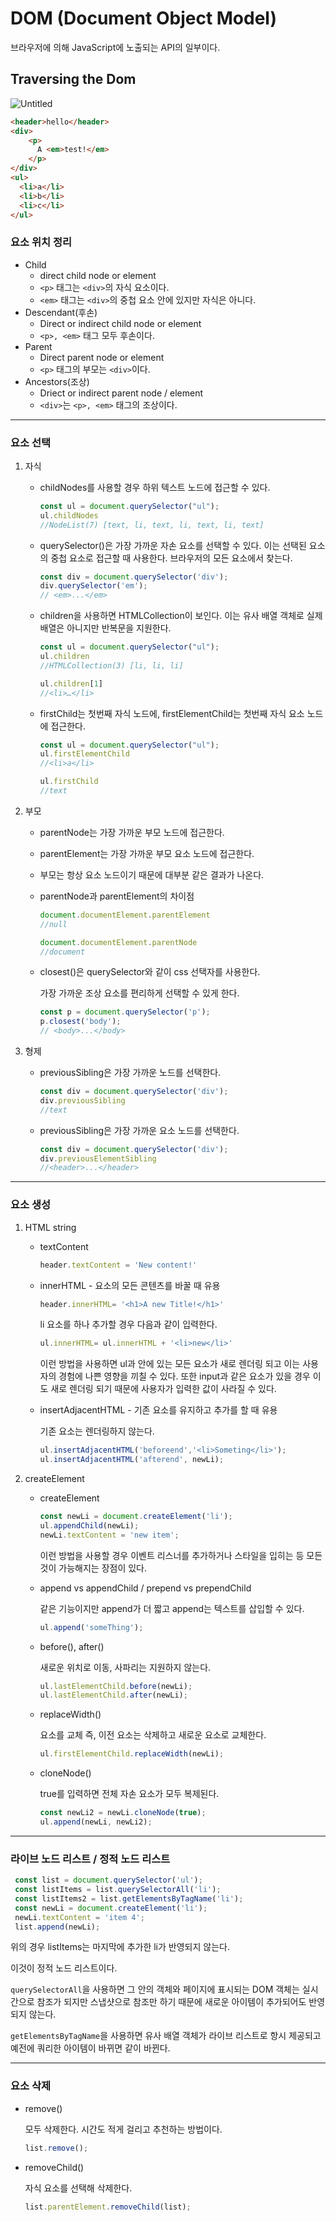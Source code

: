 # DOM (Document Object Model)
브라우저에 의해 JavaScript에 노출되는 API의 일부이다.

## Traversing the Dom
![Untitled](../assets/JavaScript/traversing_the_DOM.png)
```html
<header>hello</header>
<div>
    <p>
      A <em>test!</em>
    </p>
</div> 
<ul>
  <li>a</li>
  <li>b</li>
  <li>c</li>
</ul>
```

### 요소 위치 정리
- Child
  - direct child node or element
  - `<p>` 태그는 `<div>`의 자식 요소이다.
  - `<em>` 태그는 `<div>`의 중첩 요소 안에 있지만 자식은 아니다.
- Descendant(후손)
  - Direct or indirect child node or element
  - `<p>, <em>` 태그 모두 후손이다.
- Parent
  - Direct parent node or element
  - `<p>` 태그의 부모는 `<div>`이다.
- Ancestors(조상)
  - Driect or indirect parent node / element
  - `<div>`는 `<p>, <em>` 태그의 조상이다.
<hr>

### 요소 선택
1. 자식
   - childNodes를 사용할 경우 하위 텍스트 노드에 접근할 수 있다.

       ```jsx
       const ul = document.querySelector("ul");
       ul.childNodes
       //NodeList(7) [text, li, text, li, text, li, text]
       ```

   - querySelector()은 가장 가까운 자손 요소를 선택할 수 있다.
     이는 선택된 요소의 중첩 요소로 접근할 때 사용한다.
     브라우저의 모든 요소에서 찾는다.

       ```jsx
       const div = document.querySelector('div');
       div.querySelector('em');
       // <em>...</em>
       ```

   - children을 사용하면 HTMLCollection이 보인다.
     이는 유사 배열 객체로 실제 배열은 아니지만 반복문을 지원한다.

       ```jsx
       const ul = document.querySelector("ul");
       ul.children
       //HTMLCollection(3) [li, li, li]
      
       ul.children[1]
       //<li>…</li>
       ```

   - firstChild는 첫번째 자식 노드에, firstElementChild는 첫번째 자식 요소 노드에 접근한다.

       ```jsx
       const ul = document.querySelector("ul");
       ul.firstElementChild
       //<li>a</li>
      
       ul.firstChild
       //text
       ```

2. 부모
   - parentNode는 가장 가까운 부모 노드에 접근한다.
   - parentElement는 가장 가까운 부모 요소 노드에 접근한다.
   - 부모는 항상 요소 노드이기 때문에 대부분 같은 결과가 나온다.
   - parentNode과 parentElement의 차이점

       ```jsx
       document.documentElement.parentElement
       //null
      
       document.documentElement.parentNode
       //document
       ```

   - closest()은 querySelector와 같이 css 선택자를 사용한다.

     가장 가까운 조상 요소를 편리하게 선택할 수 있게 한다.

       ```jsx
       const p = document.querySelector('p');
       p.closest('body');
       // <body>...</body>
       ```

3. 형제
   - previousSibling은 가장 가까운 노드를 선택한다.

       ```jsx
       const div = document.querySelector('div');
       div.previousSibling
       //text
       ```

   - previousSibling은 가장 가까운 요소 노드를 선택한다.

       ```jsx
       const div = document.querySelector('div');
       div.previousElementSibling
       //<header>...</header>
       ```
<hr>

### 요소 생성
1. HTML string
   - textContent

       ```jsx
       header.textContent = 'New content!'
       ```

   - innerHTML - 요소의 모든 콘텐츠를 바꿀 때 유용

       ```jsx
       header.innerHTML= '<h1>A new Title!</h1>'
       ```

     li 요소를 하나 추가할 경우 다음과 같이 입력한다.

       ```jsx
       ul.innerHTML= ul.innerHTML + '<li>new</li>'
       ```

     이런 방법을 사용하면 ul과 안에 있는 모든 요소가 새로 렌더링 되고 이는 사용자의 경험에 나쁜 영향을 끼칠 수 있다. 또한 input과 같은 요소가 있을 경우 이도 새로 렌더링 되기 때문에 사용자가 입력한 값이 사라질 수 있다.

   - insertAdjacentHTML - 기존 요소를 유지하고 추가를 할 때 유용

     기존 요소는 렌더링하지 않는다.

       ```jsx
       ul.insertAdjacentHTML('beforeend','<li>Someting</li>'); 
       ul.insertAdjacentHTML('afterend', newLi); 
       ```

2. createElement
   - createElement

       ```jsx
       const newLi = document.createElement('li');
       ul.appendChild(newLi);
       newLi.textContent = 'new item';
       ```

     이런 방법을 사용할 경우 이벤트 리스너를 추가하거나 스타일을 입히는 등 모든 것이 가능해지는 장점이 있다.

   - append vs appendChild / prepend vs prependChild

     같은 기능이지만 append가 더 짧고 append는 텍스트를 삽입할 수 있다.

       ```jsx
       ul.append('someThing');
       ```

   - before(), after()

     새로운 위치로 이동, 사파리는 지원하지 않는다.

       ```jsx
       ul.lastElementChild.before(newLi);
       ul.lastElementChild.after(newLi);
       ```

   - replaceWidth()

     요소를 교체 즉, 이전 요소는 삭제하고 새로운 요소로 교체한다.

       ```jsx
       ul.firstElementChild.replaceWidth(newLi);
       ```

   - cloneNode()

     true를 입력하면 전체 자손 요소가 모두 복제된다.

       ```jsx
       const newLi2 = newLi.cloneNode(true);
       ul.append(newLi, newLi2);
       ```
<hr>

### 라이브 노드 리스트 / 정적 노드 리스트

   ```jsx
    const list = document.querySelector('ul');
    const listItems = list.querySelectorAll('li');
    const listItems2 = list.getElementsByTagName('li');
    const newLi = document.createElement('li');
    newLi.textContent = 'item 4';
    list.append(newLi);
   ```

위의 경우 listItems는 마지막에 추가한 li가 반영되지 않는다.

이것이 정적 노드 리스트이다.

`querySelectorAll`을 사용하면 그 안의 객체와 페이지에 표시되는 DOM 객체는 실시간으로 참조가 되지만 스냅샷으로 참조만 하기 때문에 새로운 아이템이 추가되어도 반영되지 않는다.

`getElementsByTagName`을 사용하면 유사 배열 객체가 라이브 리스트로 항시 제공되고 예전에 쿼리한 아이템이 바뀌면 같이 바뀐다.

<hr>

### 요소 삭제
- remove()

  모두 삭제한다. 시간도 적게 걸리고 추천하는 방법이다.

    ```jsx
    list.remove();
    ```

- removeChild()

  자식 요소를 선택해 삭제한다.

    ```jsx
    list.parentElement.removeChild(list);
    ```